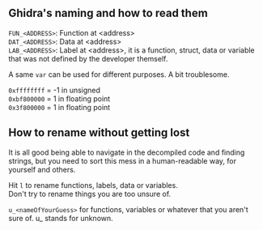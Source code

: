 ## Ghidra's naming and how to read them

``FUN_<ADDRESS>``: Function at <address\> 
<br>``DAT_<ADDRESS>``: Data at <address\>
<br>``LAB_<ADDRESS>``: Label at <address\>, it is a function, struct, data or variable that was not defined by the developer themself.

A same ``var`` can be used for different purposes. A bit troublesome.

``0xffffffff`` = -1 in unsigned
<br>``0xbf800000`` = 1 in floating point
<br>``0x3f800000`` = 1 in floating point

## How to rename without getting lost
It is all good being able to navigate in the decompiled code and finding strings, but you need to sort this mess in a human-readable way, for yourself and others.

Hit ``l`` to rename functions, labels, data or variables.
<br>Don't try to rename things you are too unsure of.

``u_<nameOfYourGuess>`` for functions, variables or whatever that you aren't sure of. u_ stands for unknown.